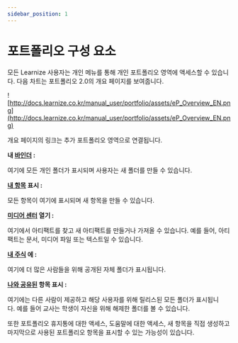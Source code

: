 ```yaml
---
sidebar_position: 1
---
```


# 포트폴리오 구성 요소

모든 Learnize 사용자는 개인 메뉴를 통해 개인 포트폴리오 영역에 액세스할 수 있습니다. 다음 차트는 포트폴리오 2.0의 개요 페이지를 보여줍니다.

![http://docs.learnize.co.kr/manual_user/portfolio/assets/eP_Overview_EN.png](http://docs.learnize.co.kr/manual_user/portfolio/assets/eP_Overview_EN.png)

개요 페이지의 링크는 추가 포트폴리오 영역으로 연결됩니다.

**내 [바인더](http://docs.learnize.co.kr/manual_user/portfolio/My_portfolio_binders/) :**

여기에 모든 개인 폴더가 표시되며 사용자는 새 폴더를 만들 수 있습니다.

**[내 항목](http://docs.learnize.co.kr/manual_user/portfolio/My_entries/) 표시 :**

모든 항목이 여기에 표시되며 새 항목을 만들 수 있습니다.

**[미디어 센터](http://docs.learnize.co.kr/manual_user/portfolio/Media_center/) 열기 :**

여기에서 아티팩트를 찾고 새 아티팩트를 만들거나 가져올 수 있습니다. 예를 들어, 아티팩트는 문서, 미디어 파일 또는 텍스트일 수 있습니다.

**[내 주식](http://docs.learnize.co.kr/manual_user/portfolio/Shared_by_me/) 에 :**

여기에 더 많은 사람들을 위해 공개된 자체 폴더가 표시됩니다.

**[나와 공유된](http://docs.learnize.co.kr/manual_user/portfolio/Shared_with_me/) 항목 표시 :**

여기에는 다른 사람이 제공하고 해당 사용자를 위해 릴리스된 모든 폴더가 표시됩니다. 예를 들어 교사는 학생이 자신을 위해 해제한 폴더를 볼 수 있습니다.

또한 포트폴리오 휴지통에 대한 액세스, 도움말에 대한 액세스, 새 항목을 직접 생성하고 마지막으로 사용된 포트폴리오 항목을 표시할 수 있는 가능성이 있습니다.